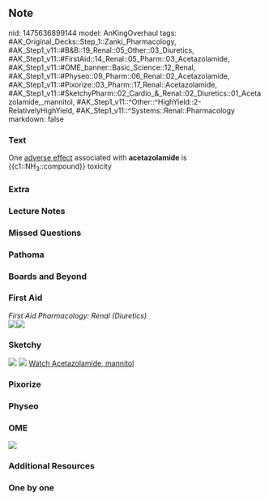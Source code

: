 ## Note
nid: 1475636899144
model: AnKingOverhaul
tags: #AK_Original_Decks::Step_1::Zanki_Pharmacology, #AK_Step1_v11::#B&B::19_Renal::05_Other::03_Diuretics, #AK_Step1_v11::#FirstAid::14_Renal::05_Pharm::03_Acetazolamide, #AK_Step1_v11::#OME_banner::Basic_Science::12_Renal, #AK_Step1_v11::#Physeo::09_Pharm::06_Renal::02_Acetazolamide, #AK_Step1_v11::#Pixorize::03_Pharm::17_Renal::Acetazolamide, #AK_Step1_v11::#SketchyPharm::02_Cardio_&_Renal::02_Diuretics::01_Acetazolamide,_mannitol, #AK_Step1_v11::^Other::^HighYield::2-RelativelyHighYield, #AK_Step1_v11::^Systems::Renal::Pharmacology
markdown: false

### Text
<div>
  One <u>adverse effect</u> associated with <b>acetazolamide</b> is
  {{c1::NH<sub>3</sub>::compound}} toxicity
</div>

### Extra


### Lecture Notes


### Missed Questions


### Pathoma


### Boards and Beyond


### First Aid
<div>
  <i>First Aid Pharmacology: Renal (Diuretics)</i>
</div><img src="paste-193866233806851.jpg"><img src=
"paste-195395242164227.jpg">

### Sketchy
<img src="Screen%20Shot%202019-09-15%20at%207.54.26%20PM.png">
<img src="Screen%20Shot%202019-09-17%20at%209.44.47%20AM.png">
<a href=
"https://dashboard.sketchy.com/study/medical/courses/medical-pharmacology/units/medical-pharmacology-cardiovascular-renal/videos/medical-pharmacology-cardiovascular-and-renal-diuretics-acetazolamide-mannitol?utm_source=anki&utm_medium=partnership&utm_campaign=february_update&utm_content=medical">
Watch Acetazolamide, mannitol</a>

### Pixorize


### Physeo


### OME
<div class="ome-widget">
  <a href="https://onlinemeded.org/spa/renal?ref=anki"><img src=
  "_OME_AnkiFlashcards_Topic_4.png"></a>
</div>

### Additional Resources


### One by one

